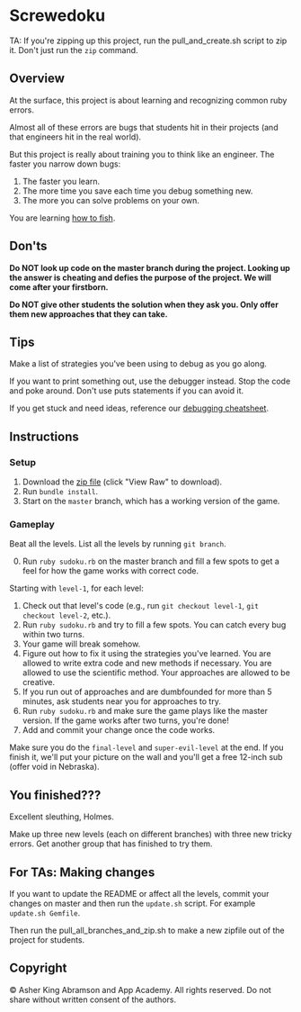 # Screwedoku

TA: If you're zipping up this project, run the pull_and_create.sh script to zip it.  Don't just run the `zip` command.

## Overview

At the surface, this project is about learning and recognizing common ruby errors.

Almost all of these errors are bugs that students hit in their projects (and that engineers hit in the real world).

But this project is really about training you to think like an engineer.  The faster you narrow down bugs:

1. The faster you learn.
2. The more time you save each time you debug something new.
3. The more you can solve problems on your own.

You are learning [how to fish][how-to-fish].

[how-to-fish]: https://calum.org/posts/teach-a-man-to-fish

## Don'ts

**Do NOT look up code on the master branch during the project.  Looking up the answer is cheating and defies the purpose of the project.  We will come after your firstborn.**

**Do NOT give other students the solution when they ask you. Only offer them new approaches that they can take.**

## Tips

Make a list of strategies you've been using to debug as you go along.

If you want to print something out, use the debugger instead. Stop the code and poke around.  Don't use puts statements if you can avoid it.

If you get stuck and need ideas, reference our [debugging cheatsheet][debugging cheatsheet].

[debugging cheatsheet]: https://github.com/appacademy/ruby-curriculum/blob/master/w1d5/debugging_cheatsheet.md


## Instructions

### Setup

1. Download the [zip file][zip file] (click "View Raw" to download).
2. Run `bundle install`.
3. Start on the `master` branch, which has a working version of the game.

[zip file]: ./screwedoku.zip

### Gameplay

Beat all the levels.  List all the levels by running `git branch`.


0. Run `ruby sudoku.rb` on the master branch and fill a few spots to get a feel for how the game works with correct code.

Starting with `level-1`, for each level:

1. Check out that level's code (e.g., run `git checkout level-1`, `git checkout level-2`, etc.).
2. Run `ruby sudoku.rb` and try to fill a few spots.  You can catch every bug within two turns.
3. Your game will break somehow.
4. Figure out how to fix it using the strategies you've learned.  You are allowed to write extra code and new methods if necessary.  You are allowed to use the scientific method.  Your approaches are allowed to be creative.
5. If you run out of approaches and are dumbfounded for more than 5 minutes, ask students near you for approaches to try.
6. Run `ruby sudoku.rb` and make sure the game plays like the master version.  If the game works after two turns, you're done!
7. Add and commit your change once the code works.

Make sure you do the `final-level` and `super-evil-level` at the end.  If you finish it, we'll put your picture on the wall and you'll get a free 12-inch sub (offer void in Nebraska).


## You finished???

Excellent sleuthing, Holmes.

Make up three new levels (each on different branches) with three new tricky errors.  Get another group that has finished to try them.

## For TAs: Making changes

If you want to update the README or affect all the levels, commit your changes on master and then run the `update.sh` script.  For example `update.sh Gemfile`.

Then run the pull_all_branches_and_zip.sh to make a new zipfile out of the project for students.


## Copyright

© Asher King Abramson and App Academy.  All rights reserved.  Do not share without written consent of the authors.
